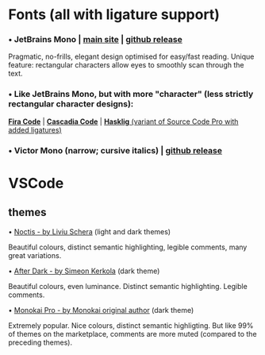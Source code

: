 # Fonts (all with ligature support)

### • JetBrains Mono | [main site](https://www.jetbrains.com/lp/mono/) | [github release](https://github.com/JetBrains/JetBrainsMono/)

Pragmatic, no-frills, elegant design optimised for easy/fast reading.
Unique feature: rectangular characters allow eyes to smoothly scan through the text.

### • Like JetBrains Mono, but with more "character" (less strictly rectangular character designs):

[**Fira Code**](https://github.com/tonsky/FiraCode) | [**Cascadia Code**](https://github.com/microsoft/cascadia-code) | [**Hasklig** (variant of Source Code Pro with added ligatures)](https://github.com/i-tu/Hasklig)

### • Victor Mono (narrow; cursive italics) | [github release](https://github.com/rubjo/victor-mono)

# VSCode

## themes

• [Noctis - by Liviu Schera](https://marketplace.visualstudio.com/items?itemName=liviuschera.noctis) (light and dark themes)

Beautiful colours, distinct semantic highlighting, legible comments, many great variations.

• [After Dark - by Simeon Kerkola](https://marketplace.visualstudio.com/items?itemName=ssmi.after-dark&ssr=false#review-details) (dark theme)

Beautiful colours, even luminance. Distinct semantic highlighting. Legible comments.

• [Monokai Pro - by Monokai original author](https://marketplace.visualstudio.com/items?itemName=monokai.theme-monokai-pro-vscode) (dark theme)

Extremely popular. Nice colours, distinct semantic highligting. But like 99% of themes on the marketplace, comments are more muted (compared to the preceding themes).
